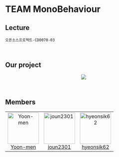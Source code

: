 # TEAM MonoBehaviour

## Lecture
`오픈소스프로젝트-CD0070-03`

<br>

## Our project
<a href="https://github.com/MonoBehaviour4OP/Fireboy-and-Watergirl-on-VR">
  <p align="center">
      <img src="imgs/DEMO_Main.gif">
  </p>
</a>

<br>

## Members
<table>
  <td align="center">
    <a href="https://github.com/Yoon-men">
      <img src="https://avatars.githubusercontent.com/Yoon-men" alt="Yoon-men" width="100px;"><br>
      Yoon-men
    </a>
  </td>
  <td align="center">
    <a href="https://github.com/joun2301">
      <img src="https://avatars.githubusercontent.com/joun2301" alt="joun2301" width="100px;"><br>
      joun2301
    </a>
  </td>
  <td align="center">
    <a href="https://github.com/hyeonsik62">
      <img src="https://avatars.githubusercontent.com/hyeonsik62" alt="hyeonsik62" width="100px;"><br>
      hyeonsik62
    </a>
  </td>
</table>